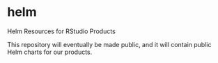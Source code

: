 # helm
Helm Resources for RStudio Products

This repository will eventually be made public, and it will contain public Helm charts for our products.
